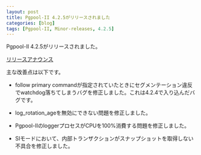 ```yaml
---
layout: post
title: Pgpool-II 4.2.5がリリースされました
categories: [blog]
tags: [Pgpool-II, Minor-releases, 4.2.5]
---
```

Pgpool-II 4.2.5がリリースされました。

[リリースアナウンス](https://www.pgpool.net/mediawiki/jp/index.php/%E3%83%A1%E3%82%A4%E3%83%B3%E3%83%9A%E3%83%BC%E3%82%B8#Pgpool-II_4.2.5_.E3.81.8C.E3.83.AA.E3.83.AA.E3.83.BC.E3.82.B9.E3.81.95.E3.82.8C.E3.81.BE.E3.81.97.E3.81.9F_.282021.2F09.2F14.29)

主な改善点は以下です。

- follow primary commandが指定されていたときにセグメンテーション違反でwatchdog落ちてしまうバグを修正しました。これは4.2.4で入り込んだバグです。

- log_rotation_ageを無効にできない問題を修正しました。

- Pgpool-IIのloggerプロセスがCPUを100%消費する問題を修正しました。

- SIモードにおいて、内部トランザクションがスナップショットを取得しない不具合を修正しました。
